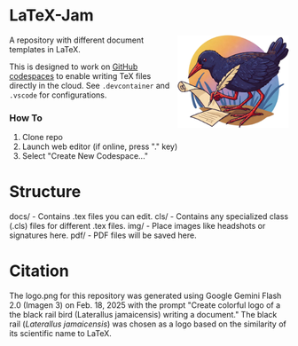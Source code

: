 # LaTeX-Jam

<img src="logo.png" align="right" width=200 />

A repository with different document templates in LaTeX.

This is designed to work on [GitHub codespaces](https://github.com/features/codespaces) to enable writing TeX files directly in the cloud.  See `.devcontainer` and `.vscode` for configurations.

### How To

1. Clone repo
2. Launch web editor (if online, press "." key)
3. Select "Create New Codespace..." 

# Structure

docs/ - Contains .tex files you can edit. 
cls/ - Contains any specialized class (.cls) files for different .tex files.
img/ - Place images like headshots or signatures here.
pdf/ - PDF files will be saved here.

# Citation

The logo.png for this repository was generated using Google Gemini Flash 2.0 (Imagen 3) on Feb. 18, 2025 with the prompt "Create colorful logo of a the black rail bird (Laterallus jamaicensis) writing a document." The black rail (*Laterallus jamaicensis*) was chosen as a logo based on the similarity of its scientific name to LaTeX.
